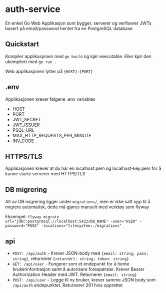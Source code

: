 # auth-service

En enkel Go Web Applikasjon som bygger, serverer og verfiserer JWTs basert på email/password hentet fra en PostgreSQL database

## Quickstart

Kompiler applikasjonen med `go build` og kjør executable. Eller kjør den ukompilert med `go run .`

Web applikasjonen lytter på `{HOST}:{PORT}`

## .env

Applikasjonen krever følgene .env variables

- HOST
- PORT
- JWT_SECRET
- JWT_ISSUER
- PSQL_URL
- MAX_HTTP_REQUESTS_PER_MINUTE
- INV_CODE

## HTTPS/TLS

Applikasjonen krever at du har en localhost.pem og localhost-key.pem for å kunne starte serverer med HTTPS/TLS

## DB migrering

Alt av DB migrering ligger under `migrations/`, men er ikke satt opp til å migrere automatisk, dette må gjøres manuelt med verktøy som flyway

Eksempel: `flyway migrate -url="jdbc:postgresql://localhost:5432/DB_NAME" -user="USER" -password="PASS" -locations="filesystem:./migrations"`

## api

- `POST: /api/auth` - Krever JSON-body med `{email: string; pass: string}`, returnerer `{returnUrl: string; token: string}`
- `GET: /api/user` - Fungerer som et endepunkt for å hente brukerinformasjon samt å autorisere forespørsler. Krever Bearer Authorization Header med JWT. Returnerer `{email: string}`
- `POST: /api/user` - Legge til ny bruker, krever samme JSON body som `/api/auth` endepunktet. Returnerer 201 hvis opprettet

